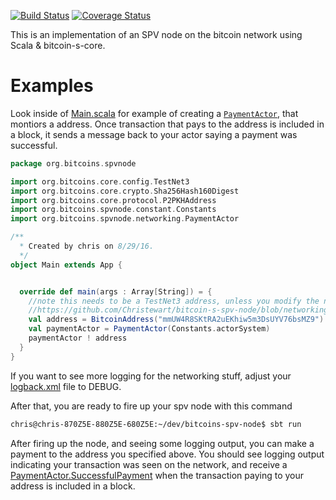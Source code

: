[![Build Status](https://travis-ci.org/bitcoin-s/bitcoin-s-spv-node.svg?branch=master)](https://travis-ci.org/bitcoin-s/bitcoin-s-spv-node) [![Coverage Status](https://coveralls.io/repos/github/bitcoin-s/bitcoin-s-spv-node/badge.svg?branch=master)](https://coveralls.io/github/bitcoin-s/bitcoin-s-spv-node?branch=master)

This is an implementation of an SPV node on the bitcoin network using Scala & bitcoin-s-core. 

# Examples

Look inside of [Main.scala](https://github.com/Christewart/bitcoin-s-spv-node/blob/networking/src/main/scala/org/bitcoins/spvnode/Main.scala) for example of creating a [`PaymentActor`](https://github.com/Christewart/bitcoin-s-spv-node/blob/networking/src/main/scala/org/bitcoins/spvnode/networking/PaymentActor.scala), that montiors a address. Once transaction that pays to the address is included in a block, it sends a message back to your actor saying a payment was successful. 

```scala
package org.bitcoins.spvnode

import org.bitcoins.core.config.TestNet3
import org.bitcoins.core.crypto.Sha256Hash160Digest
import org.bitcoins.core.protocol.P2PKHAddress
import org.bitcoins.spvnode.constant.Constants
import org.bitcoins.spvnode.networking.PaymentActor

/**
  * Created by chris on 8/29/16.
  */
object Main extends App {


  override def main(args : Array[String]) = {
    //note this needs to be a TestNet3 address, unless you modify the network inside of 
    //https://github.com/Christewart/bitcoin-s-spv-node/blob/networking/src/main/scala/org/bitcoins/spvnode/constant/Constants.scala#L15
    val address = BitcoinAddress("mmUW4R8SKtRA2uEKhiw5m3DsUYV76bsMZ9")
    val paymentActor = PaymentActor(Constants.actorSystem)
    paymentActor ! address
  }
}
```

If you want to see more logging for the networking stuff, adjust your [logback.xml](https://github.com/Christewart/bitcoin-s-spv-node/blob/networking/src/main/resources/logback.xml#L18) file to DEBUG.

After that, you are ready to fire up your spv node with this command

```bash
chris@chris-870Z5E-880Z5E-680Z5E:~/dev/bitcoins-spv-node$ sbt run
```

After firing up the node, and seeing some logging output, you can make a payment to the address you specified above. You should see logging output indicating your transaction was seen on the network, and receive a [PaymentActor.SuccessfulPayment](https://github.com/Christewart/bitcoin-s-spv-node/blob/networking/src/main/scala/org/bitcoins/spvnode/networking/PaymentActor.scala#L145) when the transaction paying to your address is included in a block. 



